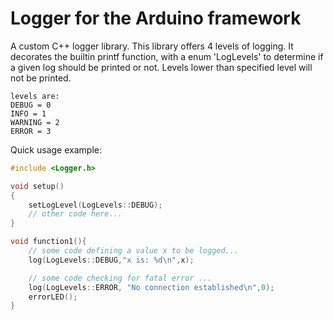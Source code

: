 # Logger for the Arduino framework
A custom C++ logger library. This library offers 4 levels of logging. 
It decorates the builtin printf function, with a enum 'LogLevels' to determine if a given log should be printed or not. Levels lower than specified level will not be printed. 

```
levels are:
DEBUG = 0
INFO = 1
WARNING = 2
ERROR = 3
```


Quick usage example:

```cpp
#include <Logger.h>

void setup()
{
    setLogLevel(LogLevels::DEBUG);
    // other code here...
}

void function1(){
    // some code defining a value x to be logged...
    log(LogLevels::DEBUG,"x is: %d\n",x);

    // some code checking for fatal error ...
    log(LogLevels::ERROR, "No connection established\n",0);
    errorLED();
}
```